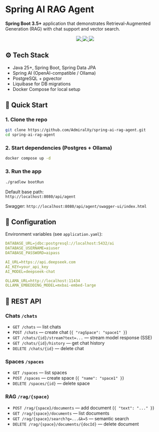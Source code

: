 # Spring AI RAG Agent

**Spring Boot 3.5+** application that demonstrates Retrieval-Augmented Generation (RAG) with chat support and vector search.

<p align="center">
  <a href="https://github.com/AdmiralXy/spring-ai-rag-agent">
    <img src="https://img.shields.io/badge/Backend-8A2BE2?style=for-the-badge">
  </a>
  <a href="https://github.com/AdmiralXy/spring-ai-rag-agent-ui">
    <img src="https://img.shields.io/badge/UI-8A2BE2?style=for-the-badge">
  </a>
  <a href="https://github.com/AdmiralXy/spring-ai-rag-agent-deploy">
    <img src="https://img.shields.io/badge/Deployment-FE7D37?style=for-the-badge">
  </a>
</p>

## ⚙️ Tech Stack

- Java 25+, Spring Boot, Spring Data JPA
- Spring AI (OpenAI-compatible / Ollama)
- PostgreSQL + pgvector
- Liquibase for DB migrations
- Docker Compose for local setup

## 🚀 Quick Start

### 1. Clone the repo
```bash
git clone https://github.com/AdmiralXy/spring-ai-rag-agent.git
cd spring-ai-rag-agent
```

### 2. Start dependencies (Postgres + Ollama)
```bash
docker compose up -d
```

### 3. Run the app
```bash
./gradlew bootRun
```
Default base path:  
`http://localhost:8080/api/agent`

Swagger:
`http://localhost:8080/api/agent/swagger-ui/index.html`

## 🔑 Configuration

Environment variables (see `application.yaml`):
```yaml
DATABASE_URL=jdbc:postgresql://localhost:5432/ai
DATABASE_USERNAME=aiuser
DATABASE_PASSWORD=aipass

AI_URL=https://api.deepseek.com
AI_KEY=your_api_key
AI_MODEL=deepseek-chat

OLLAMA_URL=http://localhost:11434
OLLAMA_EMBEDDING_MODEL=mxbai-embed-large
```

## 📡 REST API

### Chats `/chats`
- `GET /chats` — list chats
- `POST /chats` — create chat (`{ "ragSpace": "space1" }`)
- `GET /chats/{id}/stream?text=...` — stream model response (SSE)
- `GET /chats/{id}/history` — get chat history
- `DELETE /chats/{id}` — delete chat

### Spaces `/spaces`
- `GET /spaces` — list spaces
- `POST /spaces` — create space (`{ "name": "space1" }`)
- `DELETE /spaces/{id}` — delete space

### RAG `/rag/{space}`
- `POST /rag/{space}/documents` — add document (`{ "text": "..." }`)
- `GET /rag/{space}/documents` — list documents
- `GET /rag/{space}/search?q=...&k=5` — semantic search
- `DELETE /rag/{space}/documents/{docId}` — delete document
